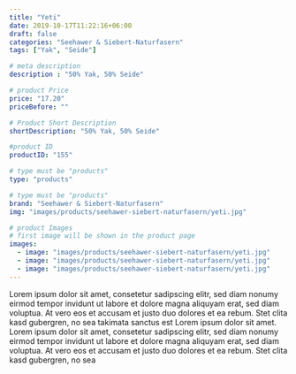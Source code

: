 ```yaml
---
title: "Yeti"
date: 2019-10-17T11:22:16+06:00
draft: false
categories: "Seehawer & Siebert-Naturfasern"
tags: ["Yak", "Seide"]

# meta description
description : "50% Yak, 50% Seide"

# product Price
price: "17.20"
priceBefore: ""

# Product Short Description
shortDescription: "50% Yak, 50% Seide"

#product ID
productID: "155"

# type must be "products"
type: "products"

# type must be "products"
brand: "Seehawer & Siebert-Naturfasern"
img: "images/products/seehawer-siebert-naturfasern/yeti.jpg"   

# product Images
# first image will be shown in the product page
images:
  - image: "images/products/seehawer-siebert-naturfasern/yeti.jpg"
  - image: "images/products/seehawer-siebert-naturfasern/yeti.jpg"
  - image: "images/products/seehawer-siebert-naturfasern/yeti.jpg"
---
```


Lorem ipsum dolor sit amet, consetetur sadipscing elitr, sed diam nonumy eirmod tempor invidunt ut labore et dolore magna aliquyam erat, sed diam voluptua. At vero eos et accusam et justo duo dolores et ea rebum. Stet clita kasd gubergren, no sea takimata sanctus est Lorem ipsum dolor sit amet. Lorem ipsum dolor sit amet, consetetur sadipscing elitr, sed diam nonumy eirmod tempor invidunt ut labore et dolore magna aliquyam erat, sed diam voluptua. At vero eos et accusam et justo duo dolores et ea rebum. Stet clita kasd gubergren, no sea 
